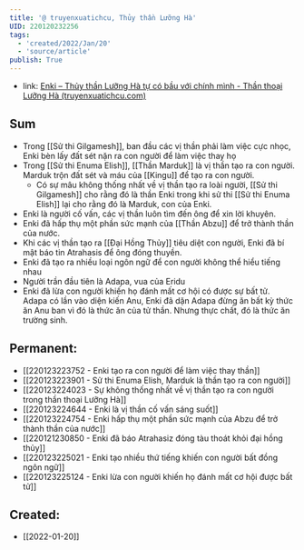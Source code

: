 ```yaml
---
title: '@ truyenxuatichcu, Thủy thần Lưỡng Hà'
UID: 220120232256
tags:
  - 'created/2022/Jan/20'
  - 'source/article'
publish: True
---
```

- link: [Enki – Thủy thần Lưỡng Hà tự có bầu với chính mình - Thần thoại Lưỡng Hà (truyenxuatichcu.com)](http://truyenxuatichcu.com/than-thoai-luong-ha/enki-%E2%80%93-thuy-than-luong-ha-tu-co-bau-voi-chinh-minh.html)

## Sum
- Trong [[Sử thi Gilgamesh]], ban đầu các vị thần phải làm việc cực nhọc, Enki bèn lấy đất sét nặn ra con người để làm việc thay họ
- Trong [[Sử thi Enuma Elish]], [[Thần Marduk]] là vị thần tạo ra con người. Marduk trộn đất sét và máu của [[Kingu]] để tạo ra con người.
	- Có sự mâu không thống nhất về vị thần tạo ra loài người, [[Sử thi Gilgamesh]] cho rằng đó là thần Enki trong khi sử thi [[Sử thi Enuma Elish]] lại cho rằng đó là Marduk, con của Enki.
- Enki là người cố vấn, các vị thần luôn tìm đến ông để xin lời khuyên.
- Enki đã hấp thụ một phần sức mạnh của [[Thần Abzu]] để trở thành thần của nước.
- Khi các vị thần tạo ra [[Đại Hồng Thủy]] tiêu diệt con người, Enki đã bí mật báo tin Atrahasis để ông đóng thuyền.
- Enki đã tạo ra nhiều loại ngôn ngữ để con người không thể hiểu tiếng nhau
- Người trần đầu tiên là Adapa, vua của Eridu
- Enki đã lừa con người khiến họ đánh mất cơ hội có được sự bất tử. Adapa có lần vào diện kiến Anu, Enki đã dặn Adapa đừng ăn bất kỳ thức ăn Anu ban vì đó là thức ăn của tử thần. Nhưng thực chất, đó là thức ăn trường sinh.

## Permanent:
- [[220123223752 - Enki tạo ra con người để làm việc thay thần]]
- [[220123223901 - Sử thi Enuma Elish, Marduk là thần tạo ra con người]]
- [[220123224023 - Sự không thống nhất về vị thần tạo ra con người trong thần thoại Lưỡng Hà]]
- [[220123224644 - Enki là vị thần cố vấn sáng suốt]]
- [[220123224754 - Enki hấp thụ một phần sức mạnh của Abzu để trở thành thần của nước]]
- [[220121230850 - Enki đã báo Atrahasiz đóng tàu thoát khỏi đại hồng thủy]]
- [[220123225021 - Enki tạo nhiều thứ tiếng khiến con người bất đồng ngôn ngữ]]
- [[220123225124 - Enki lừa con người khiến họ đánh mất cơ hội được bất tử]]


## Created:
- [[2022-01-20]]
